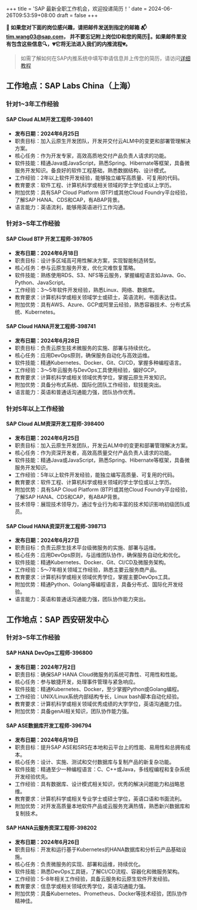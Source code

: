 +++
title = 'SAP 最新全职工作机会，欢迎投递简历！'
date = 2024-06-26T09:53:59+08:00
draft = false
+++

**📢 如果您对下面的岗位感兴趣，请把邮件发送到指定的邮箱
📬[tim.wang03@sap.com](mailto:tim.wang03@sap.com)，
并不要忘记附上岗位ID和您的简历📄。如果邮件里没有包含这些信息🔍，💔它将无法进入我们的内推流程💔。**
> 如需了解如何在SAP内推系统中填写申请信息并上传您的简历，请访问[详细教程](/sap/how-to-apply)

## 工作地点：SAP Labs China（上海）

### 针对1~3年工作经验

#### SAP Cloud ALM开发工程师-398401

- **发布日期：2024年6月25日**
- 职责目标：加入云原生开发团队，开发并交付云ALM中的变更和部署管理解决方案。
- 核心任务：作为开发专家，高效高质地交付产品负责人请求的功能。
- 软件技能：精通Java或JavaScript，熟悉Spring、Hibernate等框架，具备微服务开发知识。备良好的软件工程基础，熟悉数据结构、设计模式。
- 工作经验：2年以上软件开发经验，能够独立编写高质量、可复用的代码。
- 教育要求：软件工程、计算机科学或相关领域的学士学位或以上学历。
- 附加优势：具有SAP Cloud Platform (BTP)或其他Cloud Foundry平台经验，了解SAP HANA、CDS和CAP，有ABAP背景。
- 语言能力：英语流利，能够用英语进行工作沟通。

### 针对3~5年工作经验

#### SAP Cloud BTP 开发工程师-397805

- **发布日期：2024年6月18日**
- 职责目标：设计多区域高可用性解决方案，实现智能制造转型。
- 核心任务：参与云原生服务开发，优化灾难恢复策略。
- 软件技能：熟练使用RDS、S3、NFS等云服务，掌握编程语言如Java、Go、Python、JavaScript。
- 工作经验：3～5年软件开发经验，熟悉Linux、网络、数据库。
- 教育要求：计算机科学或相关领域学士或硕士，英语流利，书面表达佳。
- 附加优势：具有AWS、Azure、GCP或阿里云经验，熟悉容器技术、分布式系统、Kubernetes。

#### SAP Cloud HANA开发工程师-398741

- **发布日期：2024年6月28日**
- 职责目标：负责云原生技术微服务的实施、部署与持续优化。
- 核心任务：应用DevOps原则，确保服务自动化与高效运维。
- 软件技能：精通Kubernetes、Docker、Git、CI/CD，掌握多种编程语言。
- 工作经验：3～5年云服务与DevOps工具使用经验，偏好GCP。
- 教育要求：计算机科学或相关领域优秀学位，掌握云原生开发知识。
- 附加优势：具备分布式系统、国际化团队工作经验，软技能突出。
- 语言能力：英语和普通话沟通能力强，团队协作优秀。

### 针对5年以上工作经验

#### SAP Cloud ALM资深开发工程师-398400

- **发布日期：2024年6月25日**
- 职责目标：加入云原生开发团队，开发云ALM中的变更和部署管理解决方案。
- 核心任务：作为资深开发者，高效高质量交付产品负责人请求的功能。
- 软件技能：精通Java或JavaScript，熟悉Spring、Hibernate等框架，具备微服务开发知识。
- 工作经验：5年以上软件开发经验，能独立编写高质量、可复用的代码。
- 教育要求：软件工程、计算机科学或相关领域的学士学位或以上学历。
- 附加优势：具有SAP Cloud Platform (BTP)或其他Cloud Foundry平台经验，了解SAP HANA、CDS和CAP，有ABAP背景。
- 技术领导：展现技术领导力，通过专业行为和丰富的技术知识影响初级团队成员。

#### SAP Cloud HANA资深开发工程师-398713

- **发布日期：2024年6月27日**
- 职责目标：负责云原生技术平台级微服务的实施、部署与运维。
- 核心任务：应用DevOps原则，与运维团队协作，确保服务自动化和优化。
- 软件技能：精通Kubernetes、Docker、Git、CI/CD及微服务架构。
- 工作经验：5～7年相关领域工作经验，熟悉主要云服务商产品。
- 教育要求：计算机科学或相关领域优秀学位，掌握主要DevOps工具。
- 附加优势：精通Python、Golang等编程语言，具备分布式、国际化开发经验。
- 语言能力：英语和普通话沟通能力强，团队协作能力突出。


## 工作地点：SAP 西安研发中心

### 针对3~5年工作经验

#### SAP HANA DevOps工程师-396800

- **发布日期：2024年7月2日**
- 职责目标：确保SAP HANA Cloud微服务的系统可靠性、可用性和性能。
- 核心任务：参与敏捷开发，处理事件管理与紧急响应。
- 软件技能：精通Kubernetes、Docker，至少掌握Python或Golang编程。
- 工作经验：UNIX/Linux系统内部结构专长，Linux bash脚本自动化经验。
- 教育要求：计算机科学或相关领域优秀成绩的大学学位，英语沟通能力佳。
- 附加优势：具备genAI相关知识，团队协作能力强。

#### SAP ASE数据库开发工程师-396794

- **发布日期：2024年6月19日**
- 职责目标：提升SAP ASE和SRS在本地和云平台上的性能、易用性和总拥有成本。
- 核心任务：设计、实施、测试和交付数据库与复制产品的新复杂功能。
- 软件技能：精通至少一种编程语言：C、C++或Java，多线程编程和复杂系统开发经验优先。
- 工作经验：具有数据库、设计模式相关知识，优秀的解决问题能力和战略思维。
- 教育要求：计算机科学或相关专业学士或硕士学位，英语口语和书面流利。
- 附加优势：对开发高质量本地软件产品或云服务充满热情，熟悉新兴数据库和复制技术。

#### SAP HANA云服务资深工程师-398202

- **发布日期：2024年6月26日**
- 职责目标：开发和运行基于Kubernetes的HANA数据库和分析云产品基础设施。
- 核心任务：负责微服务的实现、部署和运维，持续优化。
- 软件技能：熟悉DevOps工具链，了解CI/CD流程、容器化和微服务架构。
- 工作经验：5-8年相关工作经验，具备云服务和云原生软件开发经验。
- 教育要求：信息学或相关领域优秀学位，英语沟通能力强。
- 附加优势：具备Kubernetes、Prometheus、Docker等技术经验，团队协作精神佳。

